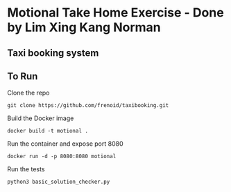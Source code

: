 # Motional Take Home Exercise - Done by Lim Xing Kang Norman

## Taxi booking system

## To Run

Clone the repo
```
git clone https://github.com/frenoid/taxibooking.git
```

Build the Docker image
```
docker build -t motional .
```

Run the container and expose port 8080
```
docker run -d -p 8080:8080 motional
```

Run the tests
```
python3 basic_solution_checker.py
```
